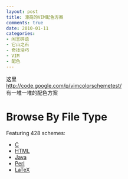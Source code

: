 ```yaml
---
layout: post
title: 漂亮的VIM配色方案
comments: true
date: 2010-01-11
categories:
- 闲言碎语
- 它山之石
- 奇技淫巧
- VIM
- 配色
---
```


<p>这里<br /><a href="http://code.google.com/p/vimcolorschemetest/" target="_blank">http://code.google.com/p/vimcolorschemetest/</a><br />有一堆一堆的配色方案</p>
<h1><a name="Browse_By_File_Type">Browse By File Type</a></h1>
<p><a name="Browse_By_File_Type">Featuring 428 schemes: </a></p>
<ul>
<li><a rel="nofollow" href="http://vimcolorschemetest.googlecode.com/svn/html/index-c.html">C</a></li>
<li><a rel="nofollow" href="http://vimcolorschemetest.googlecode.com/svn/html/index-html.html">HTML</a></li>
<li><a rel="nofollow" href="http://vimcolorschemetest.googlecode.com/svn/html/index-java.html">Java</a></li>
<li><a rel="nofollow" href="http://vimcolorschemetest.googlecode.com/svn/html/index-pl.html">Perl</a></li>
<li><a rel="nofollow" href="http://vimcolorschemetest.googlecode.com/svn/html/index-tex.html">LaTeX</a></li>
</ul>
